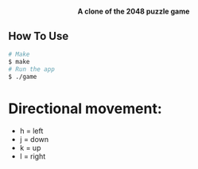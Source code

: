 <h4 align="center">A clone of the 2048 puzzle game </h4>


## How To Use


```bash
# Make
$ make
# Run the app
$ ./game
```
# Directional movement: 
* h = left
* j = down
* k = up
* l = right

